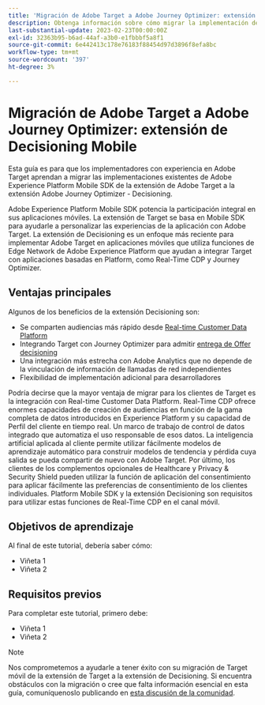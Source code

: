 ```yaml
---
title: 'Migración de Adobe Target a Adobe Journey Optimizer: extensión de Decisioning Mobile'
description: Obtenga información sobre cómo migrar la implementación de su aplicación móvil de Adobe Target a la extensión Adobe Journey Optimizer - Decisioning
last-substantial-update: 2023-02-23T00:00:00Z
exl-id: 32363b95-b6ad-44af-a3b0-e1fbbbf5a8f1
source-git-commit: 6e442413c178e76183f88454d97d3896f8efa8bc
workflow-type: tm+mt
source-wordcount: '397'
ht-degree: 3%

---
```


# Migración de Adobe Target a Adobe Journey Optimizer: extensión de Decisioning Mobile

Esta guía es para que los implementadores con experiencia en Adobe Target aprendan a migrar las implementaciones existentes de Adobe Experience Platform Mobile SDK de la extensión de Adobe Target a la extensión Adobe Journey Optimizer - Decisioning.

Adobe Experience Platform Mobile SDK potencia la participación integral en sus aplicaciones móviles. La extensión de Target se basa en Mobile SDK para ayudarle a personalizar las experiencias de la aplicación con Adobe Target. La extensión de Decisioning es un enfoque más reciente para implementar Adobe Target en aplicaciones móviles que utiliza funciones de Edge Network de Adobe Experience Platform que ayudan a integrar Target con aplicaciones basadas en Platform, como Real-Time CDP y Journey Optimizer.

## Ventajas principales

Algunos de los beneficios de la extensión Decisioning son:

* Se comparten audiencias más rápido desde [Real-time Customer Data Platform](https://experienceleague.adobe.com/docs/platform-learn/tutorials/experience-cloud/next-hit-personalization.html?lang=es)
* Integrando Target con Journey Optimizer para admitir [entrega de Offer decisioning](https://experienceleague.adobe.com/docs/target/using/integrate/ajo/offer-decision.html)
* Una integración más estrecha con Adobe Analytics que no depende de la vinculación de información de llamadas de red independientes
* Flexibilidad de implementación adicional para desarrolladores

Podría decirse que la mayor ventaja de migrar para los clientes de Target es la integración con Real-time Customer Data Platform. Real-Time CDP ofrece enormes capacidades de creación de audiencias en función de la gama completa de datos introducidos en Experience Platform y su capacidad de Perfil del cliente en tiempo real. Un marco de trabajo de control de datos integrado que automatiza el uso responsable de esos datos. La inteligencia artificial aplicada al cliente permite utilizar fácilmente modelos de aprendizaje automático para construir modelos de tendencia y pérdida cuya salida se pueda compartir de nuevo con Adobe Target. Por último, los clientes de los complementos opcionales de Healthcare y Privacy &amp; Security Shield pueden utilizar la función de aplicación del consentimiento para aplicar fácilmente las preferencias de consentimiento de los clientes individuales. Platform Mobile SDK y la extensión Decisioning son requisitos para utilizar estas funciones de Real-Time CDP en el canal móvil.

## Objetivos de aprendizaje

Al final de este tutorial, debería saber cómo:

* Viñeta 1
* Viñeta 2


## Requisitos previos

Para completar este tutorial, primero debe:

* Viñeta 1
* Viñeta 2


>[!NOTE]
>
>Nos comprometemos a ayudarle a tener éxito con su migración de Target móvil de la extensión de Target a la extensión de Decisioning. Si encuentra obstáculos con la migración o cree que falta información esencial en esta guía, comuníquenoslo publicando en [esta discusión de la comunidad](https://experienceleaguecommunities.adobe.com/t5/adobe-experience-platform-data/tutorial-discussion-migrate-target-from-at-js-to-web-sdk/m-p/575587#M463).
